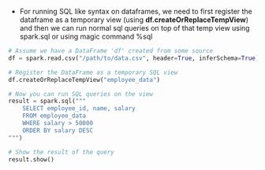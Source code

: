 - For running SQL like syntax on dataframes, we need to first register the dataframe as a temporary view  (using **df.createOrReplaceTempView**) and then we can run normal sql queries on top of that temp view using spark.sql or using magic command %sql

```python
# Assume we have a DataFrame 'df' created from some source
df = spark.read.csv("/path/to/data.csv", header=True, inferSchema=True)

# Register the DataFrame as a temporary SQL view
df.createOrReplaceTempView("employee_data")

# Now you can run SQL queries on the view
result = spark.sql("""
    SELECT employee_id, name, salary
    FROM employee_data
    WHERE salary > 50000
    ORDER BY salary DESC
""")

# Show the result of the query
result.show()
```
